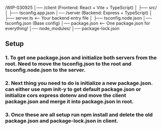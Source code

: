 /WIP-030925
│── /client         (Frontend: React + Vite + TypeScript)
│   ├── src/
│   ├── tsconfig.app.json
│── /server         (Backend: Express + TypeScript)
│   ├── server.ts   <-- Your backend entry file
│   ├── tsconfig.node.json
│── tsconfig.json   (Base config)
│── package.json    <-- One package.json for everything!
│── node_modules/
│── package-lock.json


## Setup

### 1. To get one package.json and initialize both servers from the root. Need to move the tsconfig.json to the root and tsconfig.node.json to the server.
### 2. Next thing you need to do is initialize a new package.json. can either use npm init-y to get default package.json or initialize cors express dotenv and move the client package.json and merge it into package.json in root.
### 3. Once these are all setup run npm install and delete the old package.json and package-lock.json in client.